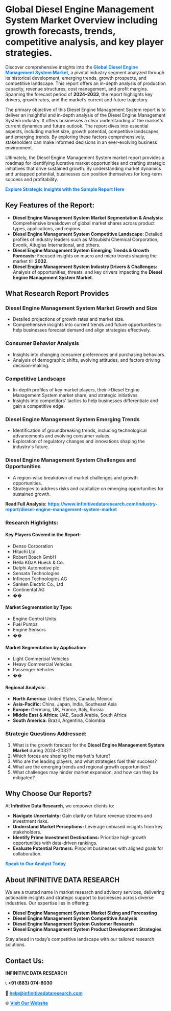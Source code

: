 <h1>Global Diesel Engine Management System Market Overview including growth forecasts, trends, competitive analysis, and key player strategies.</h1>
<p>
Discover comprehensive insights into the 
<a href="https://www.infinitivedataresearch.com/industry-report/diesel-engine-management-system-market" rel="dofollow" style="color: #007BFF; text-decoration: none;"><strong>Global Diesel Engine Management System Market</strong></a>, a pivotal industry segment analyzed through its historical development, emerging trends, growth prospects, and competitive landscape. This report offers an in-depth analysis of production capacity, revenue structures, cost management, and profit margins. Spanning the forecast period of <strong>2024–2033</strong>, the report highlights key drivers, growth rates, and the market’s current and future trajectory.
</p>
<p>
The primary objective of this Diesel Engine Management System report is to deliver an insightful and in-depth analysis of the Diesel Engine Management System industry. It offers businesses a clear understanding of the market's current dynamics and future outlook. The report dives into essential aspects, including market size, growth potential, competitive landscapes, and emerging trends. By exploring these factors comprehensively, stakeholders can make informed decisions in an ever-evolving business environment.
</p>
<p>
Ultimately, the Diesel Engine Management System market report provides a roadmap for identifying lucrative market opportunities and crafting strategic initiatives that drive sustained growth. By understanding market dynamics and untapped potential, businesses can position themselves for long-term success and profitability.
</p>
<p>
<a href="https://www.infinitivedataresearch.com/request-sample/reportId=109055" style="color: #007BFF; text-decoration: none;"><strong>Explore Strategic Insights with the Sample Report Here</strong></a>
</p>

<h2>Key Features of the Report:</h2>
<ul>
<li><strong>Diesel Engine Management System Market Segmentation & Analysis:</strong> Comprehensive breakdown of global market shares across product types, applications, and regions.</li>
<li><strong>Diesel Engine Management System Competitive Landscape:</strong> Detailed profiles of industry leaders such as Mitsubishi Chemical Corporation, Evonik, Altuglas International, and others.</li>
<li><strong>Diesel Engine Management System Emerging Trends & Growth Forecasts:</strong> Focused insights on macro and micro trends shaping the market till <strong>2032</strong>.</li>
<li><strong>Diesel Engine Management System Industry Drivers & Challenges:</strong> Analysis of opportunities, threats, and key drivers impacting the <strong>Diesel Engine Management System Market</strong>.</li>
</ul>

<h2>What Research Report Provides</h2>
<h3>Diesel Engine Management System Market Growth and Size</h3>
<ul>
<li>Detailed projections of growth rates and market size.</li>
<li>Comprehensive insights into current trends and future opportunities to help businesses forecast demand and align strategies effectively.</li>
</ul>

<h3>Consumer Behavior Analysis</h3>
<ul>
<li>Insights into changing consumer preferences and purchasing behaviors.</li>
<li>Analysis of demographic shifts, evolving attitudes, and factors driving decision-making.</li>
</ul>

<h3>Competitive Landscape</h3>
<ul>
<li>In-depth profiles of key market players, their >Diesel Engine Management System market share, and strategic initiatives.</li>
<li>Insights into competitors' tactics to help businesses differentiate and gain a competitive edge.</li>
</ul>

<h3>Diesel Engine Management System Emerging Trends</h3>
<ul>
<li>Identification of groundbreaking trends, including technological advancements and evolving consumer values.</li>
<li>Exploration of regulatory changes and innovations shaping the industry's future.</li>
</ul>

<h3>Diesel Engine Management System Challenges and Opportunities</h3>
<ul>
<li>A region-wise breakdown of market challenges and growth opportunities.</li>
<li>Strategies to address risks and capitalize on emerging opportunities for sustained growth.</li>
</ul>
<p><strong>Read Full Analysis:</strong> <a href="https://www.infinitivedataresearch.com/industry-report/diesel-engine-management-system-market" rel="dofollow" style="color: #007BFF; text-decoration: none;"><strong>https://www.infinitivedataresearch.com/industry-report/diesel-engine-management-system-market</strong></a></p>
<h3>Research Highlights:</h3>
<h4>Key Players Covered in the Report:</h4>
<ul><li>Denso Corporation</li><li>Hitachi Ltd</li><li>Robert Bosch GmbH</li><li>Hella KGaA Hueck &amp; Co.</li><li>Delphi Automotive plc</li><li>Sensata Technologies</li><li>Infineon Technologies AG</li><li>Sanken Electric Co., Ltd</li><li>Continental AG</li><li>��</li></ul>
<h4>Market Segmentation by Type:</h4>
<ul><li>Engine Control Units</li><li>Fuel Pumps</li><li>Engine Sensors</li><li>��</li></ul>
<h4>Market Segmentation by Application:</h4>
<ul><li>Light Commercial Vehicles</li><li>Heavy Commercial Vehicles</li><li>Passenger Vehicles</li><li>��</li></ul>

<h4>Regional Analysis:</h4>
<ul>
<li><strong>North America:</strong> United States, Canada, Mexico</li>
<li><strong>Asia-Pacific:</strong> China, Japan, India, Southeast Asia</li>
<li><strong>Europe:</strong> Germany, UK, France, Italy, Russia</li>
<li><strong>Middle East & Africa:</strong> UAE, Saudi Arabia, South Africa</li>
<li><strong>South America:</strong> Brazil, Argentina, Colombia</li>
</ul>

<h3>Strategic Questions Addressed:</h3>
<ol>
<li>What is the growth forecast for the <strong>Diesel Engine Management System Market</strong> during 2024–2032?</li>
<li>Which forces are shaping the market's future?</li>
<li>Who are the leading players, and what strategies fuel their success?</li>
<li>What are the emerging trends and regional growth opportunities?</li>
<li>What challenges may hinder market expansion, and how can they be mitigated?</li>
</ol>

<h2>Why Choose Our Reports?</h2>
<p>At <strong>Infinitive Data Research</strong>, we empower clients to:</p>
<ul>
<li><strong>Navigate Uncertainty:</strong> Gain clarity on future revenue streams and investment risks.</li>
<li><strong>Understand Market Perceptions:</strong> Leverage unbiased insights from key stakeholders.</li>
<li><strong>Identify Prime Investment Destinations:</strong> Prioritize high-growth opportunities with data-driven rankings.</li>
<li><strong>Evaluate Potential Partners:</strong> Pinpoint businesses with aligned goals for collaboration.</li>
</ul>
<p><a href="https://www.infinitivedataresearch.com/industry-report/diesel-engine-management-system-market" rel="dofollow" style="color: #007BFF; text-decoration: none;"><strong>Speak to Our Analyst Today</strong></a></p>

<h2>About INFINITIVE DATA RESEARCH</h2>
<p>We are a trusted name in market research and advisory services, delivering actionable insights and strategic support to businesses across diverse industries. Our expertise lies in offering:</p>
<ul>
<li><strong>Diesel Engine Management System Market Sizing and Forecasting</strong></li>
<li><strong>Diesel Engine Management System Competitive Analysis</strong></li>
<li><strong>Diesel Engine Management System Customer Research</strong></li>
<li><strong>Diesel Engine Management System Product Development Strategies</strong></li>
</ul>
<p>Stay ahead in today’s competitive landscape with our tailored research solutions.</p>

<h2>Contact Us:</h2>
<p><strong>INFINITIVE DATA RESEARCH</strong></p>
<p>📞 <strong>+91 (883) 074-8030</strong></p>
<p>📧 <strong><a href="mailto:help@infinitivedataresearch.com" style="color: #007BFF;">help@infinitivedataresearch.com</a></strong></p>
<p>🌐 <strong><a href="https://www.infinitivedataresearch.com" rel="dofollow" style="color: #007BFF;">Visit Our Website</a></strong></p>